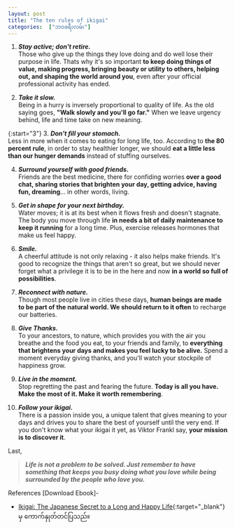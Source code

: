 ```yaml
---
layout: post
title: "The ten rules of ikigai"
categories:  ["ဘဝခရီးလမ်း"]
---
```


1. ***Stay active; don't retire.*** <br/>Those who give up the things they love doing and do well lose their purpose in life. Thats why it's so important **to keep doing things of value, making progress, bringing beauty or utility to others, helping out, and shaping the world around you**, even after your official professional activity has ended.

2. ***Take it slow.*** <br/> Being in a hurry is inversely proportional to quality of life. As the old saying goes, **"Walk slowly and you'll go far."** When we leave urgency behind, life and time take on new meaning.

<!-- more -->


{:start="3"}
3. ***Don't fill your stomach.*** <br/> Less in more when it comes to eating for long life, too. According to **the 80 percent rule**, in order to stay healthier longer, we should **eat a little less than our hunger demands** instead of stuffing ourselves.

4. ***Surround yourself with good friends.*** <br/> Friends are the best medicine, there for confiding worries **over a good chat, sharing stories that brighten your day, getting advice, having fun, dreaming**... in other words, living.

5. ***Get in shape for your next birthday.*** <br/> Water moves; it is at its best when it flows fresh and doesn't stagnate. The body you move through life **in needs a bit of daily maintenance to keep it running** for a long time. Plus, exercise releases hormones that make us feel happy.

6. ***Smile.*** <br/> A cheerful attitude is not only relaxing - it also helps make friends. It's good to recognize the things that aren't so great, but we should never forget what a privilege it is to be in the here and now **in a world so full of possibilities**.

7. ***Reconnect with nature.*** <br/> Though most people live in cities these days, **human beings are made to be part of the natural world. We should return to it often** to recharge our batteries.

8. ***Give Thanks.*** <br/> To your ancestors, to nature, which provides you with the air you breathe and the food you eat, to your friends and family, to **everything that brightens your days and makes you feel lucky to be alive.** Spend a moment everyday giving thanks, and you'll watch your stockpile of happiness grow.

9. ***Live in the moment.*** <br/> Stop regretting the past and fearing the future. **Today is all you have. Make the most of it. Make it worth remembering**.

10. ***Follow your ikigai.*** <br/> There is a passion inside you, a unique talent that gives meaning to your days and drives you to share the best of yourself until the very end. If you don't know what your ikigai it yet, as Viktor Frankl say, **your mission is to discover it**.

Last,

> ***Life is not a problem to be solved. Just remember to have something that keeps you busy doing what you love while being surrounded by the people who love you.***

References [Download Ebook]-
* [Ikigai: The Japanese Secret to a Long and Happy Life](https://drive.google.com/file/d/1GmM1x0_dReCmfbaDZrxUnh1SN1QXi4ay/view?usp=sharing){:target="_blank"}
မှ ကောက်နှုတ်တင်ပြသည်။

